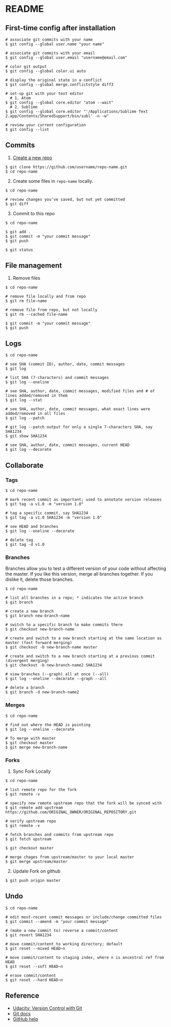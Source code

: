 # README

## First-time config after installation

```shell
# associate git commits with your name
$ git config --global user.name "your name"

# associate git commits with your email
$ git config --global user.email "username@email.com"

# color git output
$ git config --global color.ui auto

# display the original state in a conflict
$ git config --global merge.conflictstyle diff3

# set-up git with your text editor
  # 1. Atom
$ git config --global core.editor "atom --wait"
  # 2. Sublime
$ git config --global core.editor "'/Applications/Sublime Text 2.app/Contents/SharedSupport/bin/subl' -n -w"

# review your current configuration
$ git config --list
```

## Commits

1. [Create a new repo](https://help.github.com/articles/create-a-repo/)

  ```shell
  $ git clone https://github.com/username/repo-name.git
  $ cd repo-name
  ```

2. Create some files in `repo-name` locally.

 ```shell
 $ cd repo-name

 # review changes you've saved, but not yet committed
 $ git diff
 ```

3. Commit to this repo

  ```shell
  $ cd repo-name

  $ git add .
  $ git commit -m "your commit message"
  $ git push

  $ git status
  ```

## File management

1. Remove files

  ```shell
  $ cd repo-name

  # remove file locally and from repo
  $ git rm file-name

  # remove file from repo, but not locally
  $ git rm --cached file-name

  $ git commit -m "your commit message"
  $ git push
  ```

## Logs

```shell
$ cd repo-name

# see SHA (commit ID), author, date, commit messages
$ git log

# list SHA (7-characters) and commit messages
$ git log --oneline

# see SHA, author, date, commit messages, modified files and # of lines added/removed in them
$ git log --stat

# see SHA, author, date, commit messages, what exact lines were added/removed in all files
$ git log --patch

# git log --patch output for only a single 7-characters SHA, say SHA1234
$ git show SHA1234

# see SHA, author, date, commit messages, current HEAD
$ git log --decorate
```

## Collaborate

### Tags

```shell
$ cd repo-name

# mark recent commit as important; used to annotate version releases
$ git tag -a v1.0 -m "version 1.0"

# tag a specific commit, say SHA1234
$ git tag -a v1.0 SHA1234 -m "version 1.0"

# see HEAD and branches
$ git log --oneline --decorate

# delete tag
$ git tag -d v1.0
```

### Branches

Branches allow you to test a different version of your code without affecting the master.
If you like this version, merge all branches together. If you dislike it, delete those branches.

```shell
$ cd repo-name

# list all branches in a repo; * indicates the active branch
$ git branch

# create a new branch  
$ git branch new-branch-name

# switch to a specific branch to make commits there
$ git checkout new-branch-name

# create and switch to a new branch starting at the same location as master (fast forward merging)
$ git checkout -b new-branch-name master

# create and switch to a new branch starting at a previous commit (divergent merging)
$ git checkout -b new-branch-name2 SHA1234

# view branches (--graph) all at once (--all)
$ git log --oneline --decorate --graph --all

# delete a branch
$ git branch -d new-branch-name2
```

### Merges

```shell
$ cd repo-name

# find out where the HEAD is pointing
$ git log --oneline --decorate

# To merge with master
$ git checkout master
$ git merge new-branch-name
```

### Forks

1. Sync Fork Locally

  ```shell
  $ cd repo-name

  # list remote repo for the fork
  $ git remote -v

  # specify new remote upstream repo that the fork will be synced with
  $ git remote add upstream https://github.com/ORIGINAL_OWNER/ORIGINAL_REPOSITORY.git

  # verify upstream repo
  $ git remote -v

  # fetch branches and commits from upstream repo
  $ git fetch upstream

  $ git checkout master

  # merge chages from upstream/master to your local master
  $ git merge upstream/master
  ```

2. Update Fork on github

  ```shell
  $ git push origin master
  ```

## Undo

```shell
$ cd repo-name

# edit most-recent commit messages or include/change committed files
$ git commit --amend -m "your commit message"

# (make a new commit to) reverse a commit/content
$ git revert SHA1234

# move commit/content to working directory; default
$ git reset --mixed HEAD~n

# move commit/content to staging index, where n is ancestral ref from HEAD
$ git reset --soft HEAD~n

# erase commit/content
$ git reset --hard HEAD~n
```

## Reference

* [Udacity: Version Control with Git](https://www.udacity.com/course/version-control-with-git--ud123)
* [Git docs](https://git-scm.com/docs/)
* [GitHub help](https://help.github.com/)
